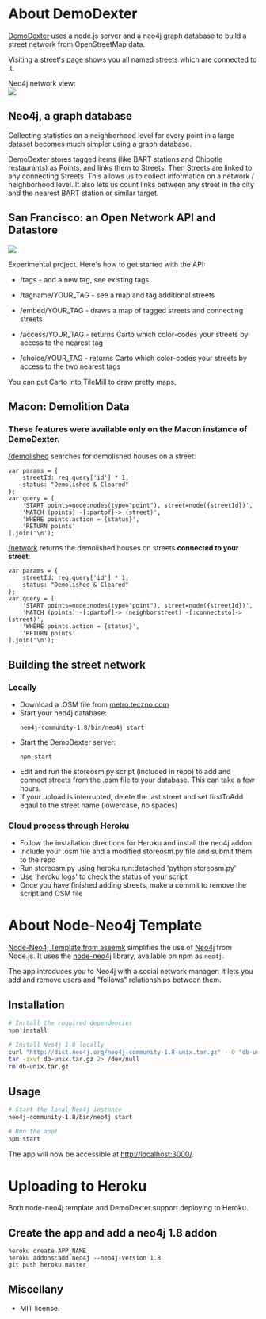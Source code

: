 # About DemoDexter

<a href="http://demodexter.herokuapp.com">DemoDexter</a> uses a node.js server and a neo4j graph database to build a street network from OpenStreetMap data.

Visiting <a href="http://demodexter.herokuapp.com/streets/709">a street's page</a> shows you all named streets which are connected to it.

Neo4j network view:<br/>
<img src="http://i.imgur.com/DhfvS.png"/>

## Neo4j, a graph database

Collecting statistics on a neighborhood level for every point in a large dataset becomes much simpler using a graph database.

DemoDexter stores tagged items (like BART stations and Chipotle restaurants) as Points, and links them to Streets. Then Streets are linked to any connecting Streets. This allows us to collect information on a network / neighborhood level.  It also lets us count links between any street in the city and the nearest BART station or similar target.


## San Francisco: an Open Network API and Datastore

<img src="http://i.imgur.com/bsmlG.png"/>

Experimental project. Here's how to get started with the API:

* /tags - add a new tag, see existing tags

* /tagname/YOUR_TAG - see a map and tag additional streets

* /embed/YOUR_TAG - draws a map of tagged streets and connecting streets

* /access/YOUR_TAG - returns Carto which color-codes your streets by access to the nearest tag

* /choice/YOUR_TAG - returns Carto which color-codes your streets by access to the two nearest tags

You can put Carto into TileMill to draw pretty maps.


## Macon: Demolition Data

### These features were available only on the Macon instance of DemoDexter.

<a href="http://houseplot.herokuapp.com/demolished/709">/demolished</a> searches for demolished houses on a street:

    var params = {
        streetId: req.query['id'] * 1,
        status: "Demolished & Cleared"
    };
    var query = [
        'START points=node:nodes(type="point"), street=node({streetId})',
        'MATCH (points) -[:partof]-> (street)',
        'WHERE points.action = {status}',
        'RETURN points'
    ].join('\n');

<a href="http://houseplot.herokuapp.com/network/709">/network</a> returns the demolished houses on streets <b>connected to your street</b>:

    var params = {
        streetId: req.query['id'] * 1,
        status: "Demolished & Cleared"
    };
    var query = [
        'START points=node:nodes(type="point"), street=node({streetId})',
        'MATCH (points) -[:partof]-> (neighborstreet) -[:connectsto]-> (street)',
        'WHERE points.action = {status}',
        'RETURN points'
    ].join('\n');

## Building the street network

### Locally
<ul>
<li>Download a .OSM file from <a href="http://metro.teczno.com/">metro.teczno.com</a></li>
<li>Start your neo4j database:

    neo4j-community-1.8/bin/neo4j start

</li>
<li>Start the DemoDexter server:

    npm start

</li>
<li>Edit and run the storeosm.py script (included in repo) to add and connect streets from the .osm file to your database. This can take a few hours.</li>
<li>If your upload is interrupted, delete the last street and set firstToAdd eqaul to the street name (lowercase, no spaces)</li>
</ul>

### Cloud process through Heroku
<ul>
<li>Follow the installation directions for Heroku and install the neo4j addon</li>
<li>Include your .osm file and a modified storeosm.py file and submit them to the repo</li>
<li>Run storeosm.py using
    heroku run:detached 'python storeosm.py'
</li>
<li>Use 'heroku logs' to check the status of your script</li>
<li>Once you have finished adding streets, make a commit to remove the script and OSM file</li>
</ul>

# About Node-Neo4j Template

<a href="https://github.com/aseemk/node-neo4j-template">Node-Neo4j Template from aseemk</a> simplifies the use of [Neo4j][] from Node.js. It uses the
[node-neo4j][] library, available on npm as `neo4j`.

The app introduces you to Neo4j with a social network manager: it lets you add and remove users and "follows" relationships between them.

## Installation

```bash
# Install the required dependencies
npm install

# Install Neo4j 1.8 locally
curl "http://dist.neo4j.org/neo4j-community-1.8-unix.tar.gz" --O "db-unix.tar.gz"
tar -zxvf db-unix.tar.gz 2> /dev/null
rm db-unix.tar.gz
```

## Usage

```bash
# Start the local Neo4j instance
neo4j-community-1.8/bin/neo4j start

# Run the app!
npm start
```

The app will now be accessible at [http://localhost:3000/](http://localhost:3000/).

# Uploading to Heroku

Both node-neo4j template and DemoDexter support deploying to Heroku.

## Create the app and add a neo4j 1.8 addon

    heroku create APP_NAME
    heroku addons:add neo4j --neo4j-version 1.8
    git push heroku master

## Miscellany

- MIT license.

[Neo4j]: http://www.neo4j.org/
[node-neo4j]: https://github.com/thingdom/node-neo4j

[coffeescript]: http://www.coffeescript.org/
[streamline]: https://github.com/Sage/streamlinejs

